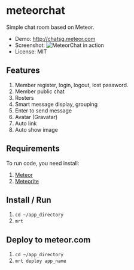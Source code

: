 meteorchat
==========

Simple chat room based on Meteor.

- Demo: http://chatsg.meteor.com
- Screenshot: ![MeteorChat in action](http://i.minus.com/jJoC6cdJXgVzs.png)
- License: MIT

## Features ##

1. Member register, login, logout, lost password.
2. Member public chat
3. Rosters
4. Smart message display, grouping
5. Enter to send message
6. Avatar (Gravatar)
7. Auto link
8. Auto show image

## Requirements ##

To run code, you need install:

1. [Meteor](http://docs.meteor.com/#quickstart)
2. [Meteorite](http://oortcloud.github.io/meteorite/)

## Install / Run ##

1. `cd ~/app_directory`
2. `mrt`

## Deploy to meteor.com ##

1. `cd ~/app_directory`
2. `mrt deploy app_name`
